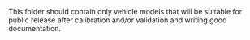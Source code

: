 This folder should contain only vehicle models that will be suitable for public release after calibration and/or validation and writing good documentation.  